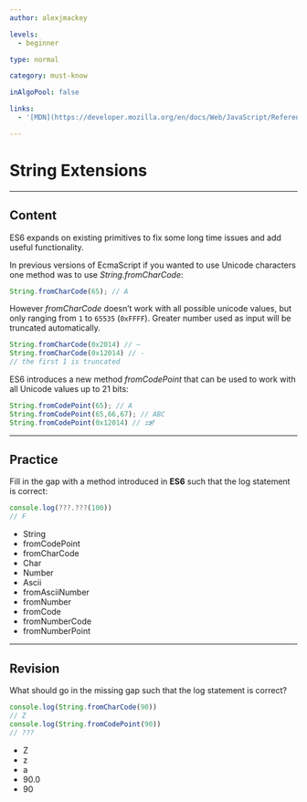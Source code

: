 ```yaml
---
author: alexjmackey

levels:
  - beginner

type: normal

category: must-know

inAlgoPool: false

links:
  - '[MDN](https://developer.mozilla.org/en/docs/Web/JavaScript/Reference/Global_Objects/String/fromCharCode){website}'

---
```

# String Extensions

---
## Content

ES6 expands on existing primitives to fix some long time issues and add useful functionality.

In previous versions of EcmaScript if you wanted to use Unicode characters one method was to use *String.fromCharCode*:

```javascript
String.fromCharCode(65); // A
```

However *fromCharCode* doesn’t work with all possible unicode values, but only ranging from `1` to `65535` (`0xFFFF`). Greater number used as input will be truncated automatically.

```javascript
String.fromCharCode(0x2014) // —
String.fromCharCode(0x12014) // -
// the first 1 is truncated
```

ES6 introduces a new method *fromCodePoint* that can be used to work with all Unicode values up to 21 bits:

```javascript
String.fromCodePoint(65); // A
String.fromCodePoint(65,66,67); // ABC
String.fromCodePoint(0x12014) // 𒀔
```

---
## Practice

Fill in the gap with a method introduced in **ES6** such that the log statement is correct:

```javascript
console.log(???.???(100))
// F
```

* String
* fromCodePoint
* fromCharCode
* Char
* Number
* Ascii
* fromAsciiNumber
* fromNumber
* fromCode
* fromNumberCode
* fromNumberPoint

---
## Revision

What should go in the missing gap such that the log statement is correct?

```javascript
console.log(String.fromCharCode(90))
// Z
console.log(String.fromCodePoint(90))
// ???
```

* Z
* z
* a
* 90.0
* 90